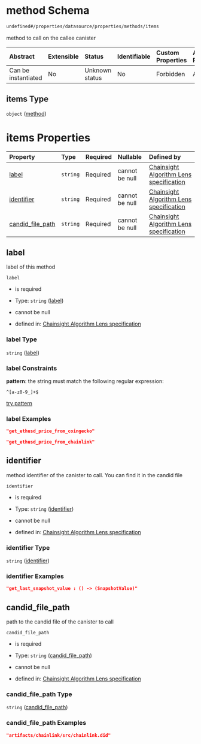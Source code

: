 # method Schema

```txt
undefined#/properties/datasource/properties/methods/items
```

method to call on the callee canister

| Abstract            | Extensible | Status         | Identifiable | Custom Properties | Additional Properties | Access Restrictions | Defined In                                                                     |
| :------------------ | :--------- | :------------- | :----------- | :---------------- | :-------------------- | :------------------ | :----------------------------------------------------------------------------- |
| Can be instantiated | No         | Unknown status | No           | Forbidden         | Allowed               | none                | [algorithm\_lens.json\*](../../out/algorithm_lens.json "open original schema") |

## items Type

`object` ([method](algorithm_lens-properties-datasource-properties-methods-method.md))

# items Properties

| Property                                | Type     | Required | Nullable       | Defined by                                                                                                                                                                                                                       |
| :-------------------------------------- | :------- | :------- | :------------- | :------------------------------------------------------------------------------------------------------------------------------------------------------------------------------------------------------------------------------- |
| [label](#label)                         | `string` | Required | cannot be null | [Chainsight Algorithm Lens specification](algorithm_lens-properties-datasource-properties-methods-method-properties-label.md "undefined#/properties/datasource/properties/methods/items/properties/label")                       |
| [identifier](#identifier)               | `string` | Required | cannot be null | [Chainsight Algorithm Lens specification](algorithm_lens-properties-datasource-properties-methods-method-properties-identifier.md "undefined#/properties/datasource/properties/methods/items/properties/identifier")             |
| [candid\_file\_path](#candid_file_path) | `string` | Required | cannot be null | [Chainsight Algorithm Lens specification](algorithm_lens-properties-datasource-properties-methods-method-properties-candid_file_path.md "undefined#/properties/datasource/properties/methods/items/properties/candid_file_path") |

## label

label of this method

`label`

*   is required

*   Type: `string` ([label](algorithm_lens-properties-datasource-properties-methods-method-properties-label.md))

*   cannot be null

*   defined in: [Chainsight Algorithm Lens specification](algorithm_lens-properties-datasource-properties-methods-method-properties-label.md "undefined#/properties/datasource/properties/methods/items/properties/label")

### label Type

`string` ([label](algorithm_lens-properties-datasource-properties-methods-method-properties-label.md))

### label Constraints

**pattern**: the string must match the following regular expression:&#x20;

```regexp
^[a-z0-9_]+$
```

[try pattern](https://regexr.com/?expression=%5E%5Ba-z0-9_%5D%2B%24 "try regular expression with regexr.com")

### label Examples

```json
"get_ethusd_price_from_coingecko"
```

```json
"get_ethusd_price_from_chainlink"
```

## identifier

method identifier of the canister to call. You can find it in the candid file

`identifier`

*   is required

*   Type: `string` ([identifier](algorithm_lens-properties-datasource-properties-methods-method-properties-identifier.md))

*   cannot be null

*   defined in: [Chainsight Algorithm Lens specification](algorithm_lens-properties-datasource-properties-methods-method-properties-identifier.md "undefined#/properties/datasource/properties/methods/items/properties/identifier")

### identifier Type

`string` ([identifier](algorithm_lens-properties-datasource-properties-methods-method-properties-identifier.md))

### identifier Examples

```json
"get_last_snapshot_value : () -> (SnapshotValue)"
```

## candid\_file\_path

path to the candid file of the canister to call

`candid_file_path`

*   is required

*   Type: `string` ([candid\_file\_path](algorithm_lens-properties-datasource-properties-methods-method-properties-candid_file_path.md))

*   cannot be null

*   defined in: [Chainsight Algorithm Lens specification](algorithm_lens-properties-datasource-properties-methods-method-properties-candid_file_path.md "undefined#/properties/datasource/properties/methods/items/properties/candid_file_path")

### candid\_file\_path Type

`string` ([candid\_file\_path](algorithm_lens-properties-datasource-properties-methods-method-properties-candid_file_path.md))

### candid\_file\_path Examples

```json
"artifacts/chainlink/src/chainlink.did"
```
